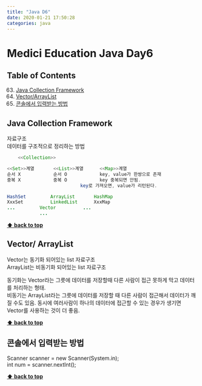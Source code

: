 ```yaml
---
title: "Java D6"
date: 2020-01-21 17:50:28
categories: java
---
```


# Medici Education Java Day6

## Table of Contents
  63. [Java Collection Framework](#java-collection-framework)
  64. [Vector/ArrayList](#vector-arraylist)
  65. [콘솔에서 입력받는 방법](#콘솔에서-입력받는-방법)

## Java Collection Framework
자료구조  
데이터를 구조적으로 정리하는 방법  

```java
	<<Collection>>

<<Set>>계열		<<List>>계열		<<Map>>계열		
순서 X			순서 O			key, value가 한쌍으로 존재
중복 X			중복 O			key 중복되면 안됨.
						   key로 가져오면, value가 리턴된다.

HashSet			ArrayList		HashMap
XxxSet			LinkedList		XxxMap
...			Vector			...
			...
```

**[⬆ back to top](#table-of-contents)**

## Vector/ ArrayList
Vector는 동기화 되어있는 list 자료구조  
ArrayList는 비동기화 되어있는 list 자료구조  

동기화는 Vector라는 그릇에 데이터를 저장할때 다른 사람이 접근 못하게 막고 데이터를 처리하는 형태.  
비동기는 ArrayList라는 그릇에 데이터를 저장할 때 다른 사람이 접근해서 데이터가 깨질 수도 있음. 
동시에 여러사람이 하나의 데이터에 접근할 수 있는 경우가 생기면 Vector를 사용하는 것이 더 좋음.  

**[⬆ back to top](#table-of-contents)**

## 콘솔에서 입력받는 방법
Scanner scanner = new Scanner(System.in);  
int num = scanner.nextInt();  

**[⬆ back to top](#table-of-contents)**
